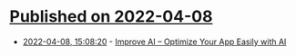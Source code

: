 # [Published on 2022-04-08](index.md)

* [2022-04-08, 15:08:20](https://news.ycombinator.com/item?id=30958033) - [Improve AI – Optimize Your App Easily with AI](https://improve.ai/)
